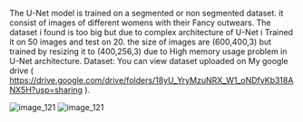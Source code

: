 The U-Net model is trained on a segmented or non segmented dataset. it consist of images of different womens with their Fancy outwears. The dataset i found is too big but due to complex architecture of U-Net i Trained it on 50 images and test on 20. the size of images are (600,400,3) but trained by resizing it to (400,256,3) due to High memory usage problem in U-Net architecture.
Dataset: You can view dataset uploaded on My google drive ( https://drive.google.com/drive/folders/18yU_YryMzuNRX_W1_oNDfyKb318ANX5H?usp=sharing ).

![image_121](https://github.com/NishantkSingh0/Unet_Image_segment_womens/assets/166206623/345e4106-d2c9-4d90-aa63-af53fa8fff03)   ![image_121](https://github.com/NishantkSingh0/Unet_Image_segment_womens/assets/166206623/4bf917a4-60b9-4d0c-b923-247c98edcc0e)

